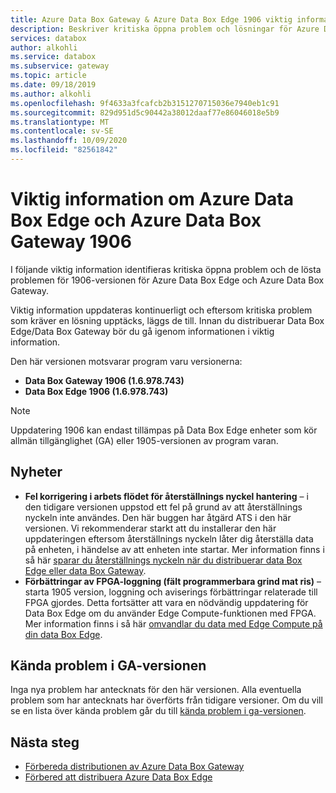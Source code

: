 ```yaml
---
title: Azure Data Box Gateway & Azure Data Box Edge 1906 viktig information | Microsoft Docs
description: Beskriver kritiska öppna problem och lösningar för Azure Data Box Gateway och Azure Data Box Edge som kör 1906-versionen.
services: databox
author: alkohli
ms.service: databox
ms.subservice: gateway
ms.topic: article
ms.date: 09/18/2019
ms.author: alkohli
ms.openlocfilehash: 9f4633a3fcafcb2b3151270715036e7940eb1c91
ms.sourcegitcommit: 829d951d5c90442a38012daaf77e86046018e5b9
ms.translationtype: MT
ms.contentlocale: sv-SE
ms.lasthandoff: 10/09/2020
ms.locfileid: "82561842"
---
```

# <a name="azure-data-box-edge-and-azure-data-box-gateway-1906-release-notes"></a>Viktig information om Azure Data Box Edge och Azure Data Box Gateway 1906

I följande viktig information identifieras kritiska öppna problem och de lösta problemen för 1906-versionen för Azure Data Box Edge och Azure Data Box Gateway. 

Viktig information uppdateras kontinuerligt och eftersom kritiska problem som kräver en lösning upptäcks, läggs de till. Innan du distribuerar Data Box Edge/Data Box Gateway bör du gå igenom informationen i viktig information.

Den här versionen motsvarar program varu versionerna:

- **Data Box Gateway 1906 (1.6.978.743)**
- **Data Box Edge 1906 (1.6.978.743)**

> [!NOTE]
> Uppdatering 1906 kan endast tillämpas på Data Box Edge enheter som kör allmän tillgänglighet (GA) eller 1905-versionen av program varan.

## <a name="whats-new"></a>Nyheter

- **Fel korrigering i arbets flödet för återställnings nyckel hantering** – i den tidigare versionen uppstod ett fel på grund av att återställnings nyckeln inte användes. Den här buggen har åtgärd ATS i den här versionen. Vi rekommenderar starkt att du installerar den här uppdateringen eftersom återställnings nyckeln låter dig återställa data på enheten, i händelse av att enheten inte startar. Mer information finns i så här [sparar du återställnings nyckeln när du distribuerar data Box Edge eller data Box Gateway](azure-stack-edge-deploy-connect-setup-activate.md#set-up-and-activate-the-physical-device).
- **Förbättringar av FPGA-loggning (fält programmerbara grind mat ris)** – starta 1905 version, loggning och aviserings förbättringar relaterade till FPGA gjordes. Detta fortsätter att vara en nödvändig uppdatering för Data Box Edge om du använder Edge Compute-funktionen med FPGA. Mer information finns i så här [omvandlar du data med Edge Compute på din data Box Edge](azure-stack-edge-deploy-configure-compute-advanced.md).

## <a name="known-issues-in-ga-release"></a>Kända problem i GA-versionen

Inga nya problem har antecknats för den här versionen. Alla eventuella problem som har antecknats har överförts från tidigare versioner. Om du vill se en lista över kända problem går du till [kända problem i ga-versionen](data-box-gateway-release-notes.md#known-issues-in-ga-release).


## <a name="next-steps"></a>Nästa steg

- [Förbereda distributionen av Azure Data Box Gateway](data-box-gateway-deploy-prep.md)
- [Förbered att distribuera Azure Data Box Edge](azure-stack-edge-deploy-prep.md)
